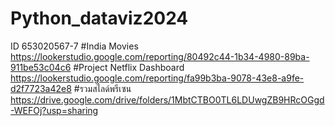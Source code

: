 # Python_dataviz2024
ID 653020567-7
#India Movies https://lookerstudio.google.com/reporting/80492c44-1b34-4980-89ba-911be53c04c6
#Project Netflix Dashboard https://lookerstudio.google.com/reporting/fa99b3ba-9078-43e8-a9fe-d2f7723a42e8
#รวมสไลด์พรีเซน https://drive.google.com/drive/folders/1MbtCTBO0TL6LDUwgZB9HRcOGgd-WEFOj?usp=sharing
